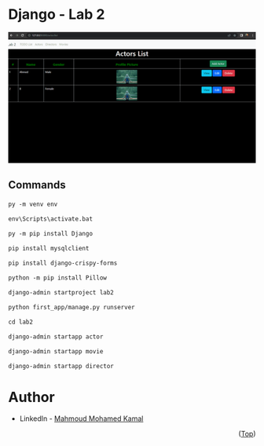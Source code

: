 # Django - Lab 2

![screen-gif](./Lab2.gif)

## Commands
```
py -m venv env
```
```
env\Scripts\activate.bat
```
```
py -m pip install Django
```
```
pip install mysqlclient
```
```
pip install django-crispy-forms
```
```
python -m pip install Pillow
```
```
django-admin startproject lab2
```
```
python first_app/manage.py runserver
```
```
cd lab2
```
```
django-admin startapp actor
```
```
django-admin startapp movie
```
```
django-admin startapp director
```

# Author
* LinkedIn - [Mahmoud Mohamed Kamal](https://www.linkedin.com/in/mahmoudfierro98)

<p align="right">(<a href="#top">Top</a>)</p>
